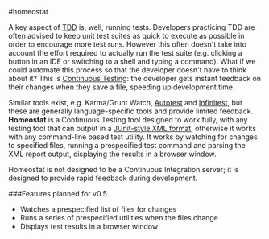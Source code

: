 #homeostat

A key aspect of [TDD](http://agiledata.org/essays/tdd.html) is, well, running tests. Developers practicing TDD are often advised to keep unit test suites as quick to execute as possible in order to encourage more test runs. However this often doesn't take into account the effort required to actually run the test suite (e.g. clicking a button in an IDE or switching to a shell and typing a command). What if we could automate this process so that the developer doesn't have to think about it? This is [Continuous Testing](https://en.wikipedia.org/wiki/Continuous_test-driven_development): the developer gets instant feedback on their changes when they save a file, speeding up development time.

Similar tools exist, e.g. Karma/Grunt Watch, [Autotest](https://github.com/grosser/autotest) and [Infinitest](http://infinitest.github.io/), but these are generally language-specific tools and provide limited feedback. **Homeostat** is a Continuous Testing tool designed to work fully, with any testing tool that can output in a [JUnit-style XML format](http://junitpdfreport.sourceforge.net/managedcontent/PdfTranslation), otherwise it works with any command-line based test utility. It works by watching for changes to specified files, running a prespecified test command and parsing the XML report output, displaying the results in a browser window.

Homeostat is not designed to be a Continuous Integration server; it is designed to provide rapid feedback during development.

###Features planned for v0.5
- Watches a prespecified list of files for changes
- Runs a series of prespecified utilities when the files change
- Displays test results in a browser window
